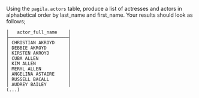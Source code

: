 
Using the `pagila.actors` table,
produce a list of actresses and actors in alphabetical order
by last_name and first_name. Your results should look as follows;

```
│   actor_full_name    │
├──────────────────────┤
│ CHRISTIAN AKROYD     │
│ DEBBIE AKROYD        │
│ KIRSTEN AKROYD       │
│ CUBA ALLEN           │
│ KIM ALLEN            │
│ MERYL ALLEN          │
│ ANGELINA ASTAIRE     │
│ RUSSELL BACALL       │
│ AUDREY BAILEY        │
(...)
```
